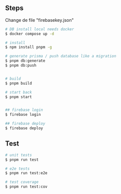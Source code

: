 

## Steps

Change de file "firebasekey.json"

```bash
# DB install local needs docker
$ docker compose up -d

# install
$ npm install pnpm -g

# generate prisma / push database like a migration
$ pnpm db:generate
$ pnpm db:push 


# build
$ pnpm build

# start back
$ pnpm start

```

```bash

## firebase login
$ firebase login

## firebase deploy
$ firebase deploy

```
## Test

```bash
# unit tests
$ pnpm run test

# e2e tests
$ pnpm run test:e2e

# test coverage
$ pnpm run test:cov
```


